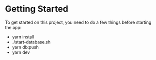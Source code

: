 # Getting Started

To get started on this project, you need to do a few things before starting the app:

- yarn install
- ./start-database.sh
- yarn db:push
- yarn dev
